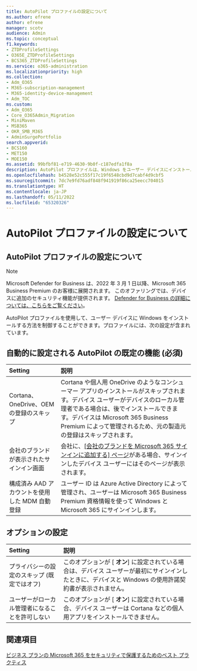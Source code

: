 ```yaml
---
title: AutoPilot プロファイルの設定について
ms.author: efrene
author: efrene
manager: scotv
audience: Admin
ms.topic: conceptual
f1.keywords:
- ZTDProfileSettings
- O365E_ZTDProfileSettings
- BCS365_ZTDProfileSettings
ms.service: o365-administration
ms.localizationpriority: high
ms.collection:
- Adm_O365
- M365-subscription-management
- M365-identity-device-management
- Adm_TOC
ms.custom:
- Adm_O365
- Core_O365Admin_Migration
- MiniMaven
- MSB365
- OKR_SMB_M365
- AdminSurgePortfolio
search.appverid:
- BCS160
- MET150
- MOE150
ms.assetid: 99bfbf81-e719-4630-9b0f-c187edfa1f8a
description: AutoPilot プロファイルは、Windows をユーザー デバイスにインストールする方法を制御するのに役立ちます。 プロファイルには、Cortana のインストールをスキップするなどの既定の設定とオプションの設定が含まれています。
ms.openlocfilehash: b4528e52c555f17c19f6548cbd9d7cabf4d9cbf5
ms.sourcegitcommit: 7dc7e9fd76adf848f941919f86ca25eecc704015
ms.translationtype: HT
ms.contentlocale: ja-JP
ms.lasthandoff: 05/11/2022
ms.locfileid: "65320326"
---
```

# <a name="about-autopilot-profile-settings"></a>AutoPilot プロファイルの設定について

## <a name="autopilot-profile-settings"></a>AutoPilot プロファイルの設定について

> [!NOTE]
> Microsoft Defender for Business は、2022 年 3 月 1 日以降、Microsoft 365 Business Premium のお客様に展開されます。 このオファリングでは、デバイスに追加のセキュリティ機能が提供されます。 [Defender for Business の詳細については、こちらをご覧ください](../security/defender-business/mdb-overview.md)。

AutoPilot プロファイルを使用して、ユーザー デバイスに Windows をインストールする方法を制御することができます。プロファイルには、次の設定が含まれています。
  
## <a name="autopilot-default-features-required-that-are-set-automatically"></a>自動的に設定される AutoPilot の既定の機能 (必須)
  
| Setting | 説明 |
|:-----|:-----|
|Cortana、OneDrive、OEM の登録のスキップ  |Cortana や個人用 OneDrive のようなコンシューマー アプリのインストールがスキップされます。デバイス ユーザーがデバイスのローカル管理者である場合は、後でインストールできます。デバイスは Microsoft 365 Business Premium によって管理されるため、元の製造元の登録はスキップされます。  |
|会社のブランドが表示されたサインイン画面  |会社に、[[会社のブランドを Microsoft 365 サインインに追加する] ページ](../admin/setup/customize-sign-in-page.md)がある場合、サインインしたデバイス ユーザーにはそのページが表示されます。  |
|構成済み AAD アカウントを使用した MDM 自動登録  |ユーザー ID は Azure Active Directory によって管理され、ユーザーは Microsoft 365 Business Premium 資格情報を使って Windows と Microsoft 365 にサインインします。  |

## <a name="optional-settings"></a>オプションの設定
  
| Setting | 説明 |
|:-----|:-----|
|プライバシーの設定のスキップ (既定ではオフ)  |このオプションが [ **オン**] に設定されている場合は、デバイス ユーザーが最初にサインインしたときに、デバイスと Windows の使用許諾契約書が表示されません。  |
|ユーザーがローカル管理者になることを許可しない  |このオプションが [ **オン**] に設定されている場合、デバイス ユーザーは Cortana などの個人用アプリをインストールできません。|

## <a name="see-also"></a>関連項目

[ビジネス プランの Microsoft 365 をセキュリティで保護するためのベスト プラクティス](../admin/security-and-compliance/secure-your-business-data.md)